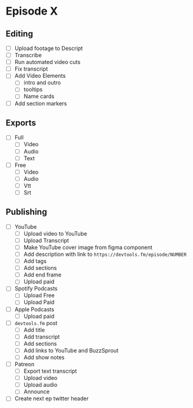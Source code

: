 # Episode X

## Editing

- [ ] Upload footage to Descript
- [ ] Transcribe
- [ ] Run automated video cuts
- [ ] Fix transcript
- [ ] Add Video Elements
  - [ ] intro and outro
  - [ ] tooltips
  - [ ] Name cards
- [ ] Add section markers

## Exports

- [ ] Full
  - [ ] Video
  - [ ] Audio
  - [ ] Text
- [ ] Free
  - [ ] Video
  - [ ] Audio
  - [ ] Vtt
  - [ ] Srt

## Publishing

- [ ] YouTube
  - [ ] Upload video to YouTube
  - [ ] Upload Transcript
  - [ ] Make YouTube cover image from figma component
  - [ ] Add description with link to `https://devtools.fm/episode/NUMBER`
  - [ ] Add tags
  - [ ] Add sections
  - [ ] Add end frame
  - [ ] Upload paid
- [ ] Spotify Podcasts
  - [ ] Upload Free
  - [ ] Upload Paid
- [ ] Apple Podcasts
  - [ ] Upload paid
- [ ] `devtools.fm` post
  - [ ] Add title
  - [ ] Add transcript
  - [ ] Add sections
  - [ ] Add links to YouTube and BuzzSprout
  - [ ] Add show notes
- [ ] Patreon
  - [ ] Export text transcript
  - [ ] Upload video
  - [ ] Upload audio
  - [ ] Announce
- [ ] Create next ep twitter header
